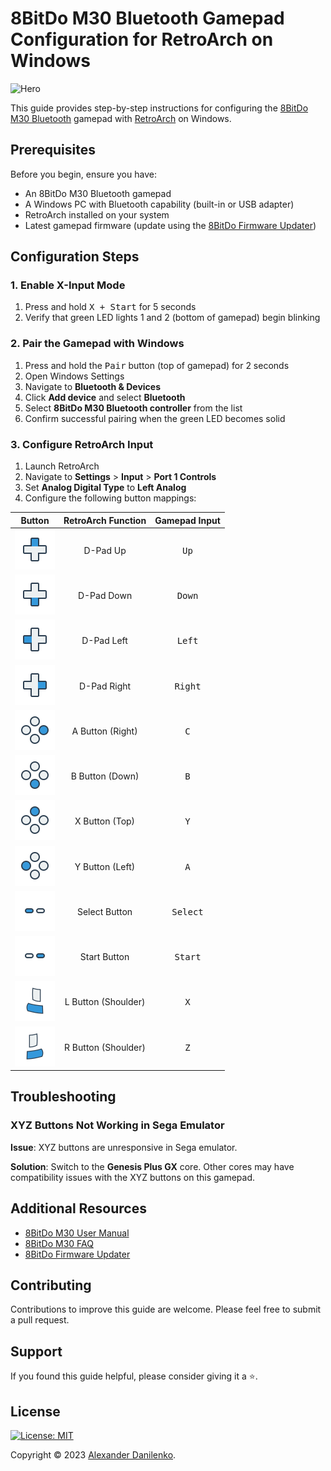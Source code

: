 # 8BitDo M30 Bluetooth Gamepad Configuration for RetroArch on Windows

![Hero](./images/hero.png)

This guide provides step-by-step instructions for configuring the [8BitDo M30 Bluetooth](https://www.8bitdo.com/m30/) gamepad with [RetroArch](https://www.retroarch.com) on Windows.

## Prerequisites

Before you begin, ensure you have:

- An 8BitDo M30 Bluetooth gamepad
- A Windows PC with Bluetooth capability (built-in or USB adapter)
- RetroArch installed on your system
- Latest gamepad firmware (update using the [8BitDo Firmware Updater](https://support.8bitdo.com/firmware-updater.html))

## Configuration Steps

### 1. Enable X-Input Mode

1. Press and hold <kbd>X + Start</kbd> for 5 seconds
2. Verify that green LED lights 1 and 2 (bottom of gamepad) begin blinking

### 2. Pair the Gamepad with Windows

1. Press and hold the <kbd>Pair</kbd> button (top of gamepad) for 2 seconds
2. Open Windows Settings
3. Navigate to **Bluetooth & Devices**
4. Click **Add device** and select **Bluetooth**
5. Select **8BitDo M30 Bluetooth controller** from the list
6. Confirm successful pairing when the green LED becomes solid

### 3. Configure RetroArch Input

1. Launch RetroArch
2. Navigate to **Settings** > **Input** > **Port 1 Controls**
3. Set **Analog Digital Type** to **Left Analog**
4. Configure the following button mappings:

| Button | RetroArch Function | Gamepad Input |
|:------:|:------------------:|:-------------:|
| <img src="./images/input_DPAD-U.png" height="64" /> | D-Pad Up | <kbd>Up</kbd> |
| <img src="./images/input_DPAD-D.png" height="64" /> | D-Pad Down | <kbd>Down</kbd> |
| <img src="./images/input_DPAD-L.png" height="64" /> | D-Pad Left | <kbd>Left</kbd> |
| <img src="./images/input_DPAD-R.png" height="64" /> | D-Pad Right | <kbd>Right</kbd> |
| <img src="./images/input_BTN-R.png" height="64" /> | A Button (Right) | <kbd>C</kbd> |
| <img src="./images/input_BTN-D.png" height="64" /> | B Button (Down) | <kbd>B</kbd> |
| <img src="./images/input_BTN-U.png" height="64" /> | X Button (Top) | <kbd>Y</kbd> |
| <img src="./images/input_BTN-L.png" height="64" /> | Y Button (Left) | <kbd>A</kbd> |
| <img src="./images/input_SELECT.png" height="64" /> | Select Button | <kbd>Select</kbd> |
| <img src="./images/input_START.png" height="64" /> | Start Button | <kbd>Start</kbd> |
| <img src="./images/input_LB.png" height="64" /> | L Button (Shoulder) | <kbd>X</kbd> |
| <img src="./images/input_RB.png" height="64" /> | R Button (Shoulder) | <kbd>Z</kbd> |

## Troubleshooting

### XYZ Buttons Not Working in Sega Emulator

**Issue**: XYZ buttons are unresponsive in Sega emulator.

**Solution**: Switch to the **Genesis Plus GX** core. Other cores may have compatibility issues with the XYZ buttons on this gamepad.

## Additional Resources

- [8BitDo M30 User Manual](https://download.8bitdo.com/Manual/Controller/M30/M30_Manual.pdf?20220513)
- [8BitDo M30 FAQ](https://support.8bitdo.com/faq/m30-bluetooth-controller.html)
- [8BitDo Firmware Updater](https://support.8bitdo.com/firmware-updater.html)

## Contributing

Contributions to improve this guide are welcome. Please feel free to submit a pull request.

## Support

If you found this guide helpful, please consider giving it a ⭐️.

## License

<a href="./LICENSE" target="_blank">
  <img alt="License: MIT" src="https://img.shields.io/badge/License-MIT-green.svg?style=for-the-badge" />
</a>

Copyright © 2023 [Alexander Danilenko](https://github.com/alexander-danilenko).